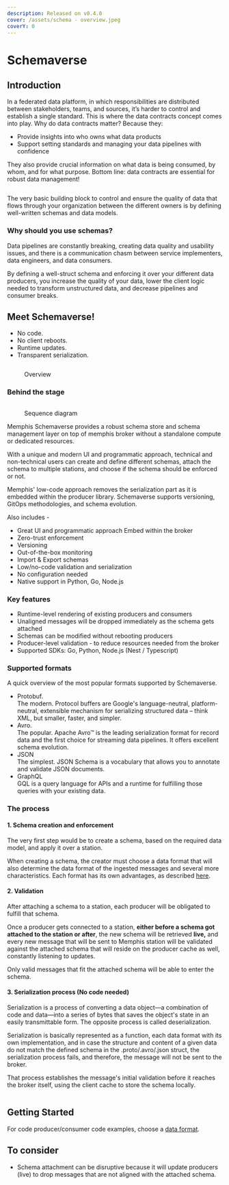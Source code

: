 ```yaml
---
description: Released on v0.4.0
cover: /assets/schema - overview.jpeg
coverY: 0
---
```


# Schemaverse

## Introduction

In a federated data platform, in which responsibilities are distributed between stakeholders, teams, and sources, it’s harder to control and establish a single standard. This is where the data contracts concept comes into play. Why do data contracts matter? Because they:
  
* Provide insights into who owns what data products
* Support setting standards and managing your data pipelines with confidence

 They also provide crucial information on what data is being consumed, by whom, and for what purpose. Bottom line: data contracts are essential for robust data management!

<figure><img src="/assets/schema 1.jpeg" alt=""><figcaption></figcaption></figure>

The very basic building block to control and ensure the quality of data that flows through your organization between the different owners is by defining well-written schemas and data models.

### Why should you use schemas?

Data pipelines are constantly breaking, creating data quality and usability issues, and there is a communication chasm between service implementers, data engineers, and data consumers.

By defining a well-struct schema and enforcing it over your different data producers, you increase the quality of your data, lower the client logic needed to transform unstructured data, and decrease pipelines and consumer breaks.

## Meet Schemaverse!

* No code.
* No client reboots.&#x20;
* Runtime updates.
* Transparent serialization.

<figure><img src="/assets/Schema Management Overview (2).jpg" alt=""><figcaption><p>Overview</p></figcaption></figure>

### Behind the stage

<figure><img src="/assets/schemaverse.jpeg" alt=""><figcaption><p>Sequence diagram</p></figcaption></figure>

Memphis Schemaverse provides a robust schema store and schema management layer on top of memphis broker without a standalone compute or dedicated resources.&#x20;

With a unique and modern UI and programmatic approach, technical and non-technical users can create and define different schemas, attach the schema to multiple stations, and choose if the schema should be enforced or not.&#x20;

Memphis' low-code approach removes the serialization part as it is embedded within the producer library. Schemaverse supports versioning, GitOps methodologies, and schema evolution.

Also includes -&#x20;

* Great UI and programmatic approach Embed within the broker&#x20;
* Zero-trust enforcement&#x20;
* Versioning&#x20;
* Out-of-the-box monitoring&#x20;
* Import & Export schemas
* Low/no-code validation and serialization&#x20;
* No configuration needed
* Native support in Python, Go, Node.js

### Key features

* Runtime-level rendering of existing producers and consumers
* Unaligned messages will be dropped immediately as the schema gets attached
* Schemas can be modified without rebooting producers
* Producer-level validation - to reduce resources needed from the broker
* Supported SDKs: Go, Python, Node.js (Nest / Typescript)

### Supported formats&#x20;

A quick overview of the most popular formats supported by Schemaverse.

* Protobuf. \
  The modern. Protocol buffers are Google's language-neutral, platform-neutral, extensible mechanism for serializing structured data – think XML, but smaller, faster, and simpler.&#x20;
* Avro. \
  The popular. Apache Avro™ is the leading serialization format for record data and the first choice for streaming data pipelines. It offers excellent schema evolution.&#x20;
* JSON \
  The simplest. JSON Schema is a vocabulary that allows you to annotate and validate JSON documents.
* GraphQL\
  GQL is a query language for APIs and a runtime for fulfilling those queries with your existing data.

### The process

#### 1. Schema creation and enforcement

The very first step would be to create a schema, based on the required data model, and apply it over a station.&#x20;

When creating a schema, the creator must choose a data format that will also determine the data format of the ingested messages and several more characteristics. Each format has its own advantages, as described [here](formats/).

#### 2. Validation

After attaching a schema to a station, each producer will be obligated to fulfill that schema.

Once a producer gets connected to a station, **either before a schema got attached to the station or after**, the new schema will be retrieved **live,** and every new message that will be sent to Memphis station will be validated against the attached schema that will reside on the producer cache as well, constantly listening to updates.

Only valid messages that fit the attached schema will be able to enter the schema.

#### 3. Serialization process (No code needed)

Serialization is a process of converting a data object—a combination of code and data—into a series of bytes that saves the object's state in an easily transmittable form. The opposite process is called deserialization.&#x20;

Serialization is basically represented as a function, each data format with its own implementation, and in case the structure and content of a given data do not match the defined schema in the .proto/.avro/.json struct, the serialization process fails, and therefore, the message will not be sent to the broker.&#x20;

That process establishes the message's initial validation before it reaches the broker itself, using the client cache to store the schema locally.

<figure><img src="https://lh5.googleusercontent.com/9ifhev7freLnIYyD_Y3zmrgZAp9-2Bf8eYsSAps0N_77PblO4eG0LGodJY6C6bBmhCxYDRMocztYK3Sge8WMezMMrZFyODEBOw5YZ2xmB7xqqrkhJcds-f67XqHSXNTydr3PpcI2e09yze32L4h0_kg3CcZAxPepTFtJJ_oStF-myZdomFjy2t7XVxZf" alt=""><figcaption></figcaption></figure>

## Getting Started

For code producer/consumer code examples, choose a [data format](formats/).

## To consider

* Schema attachment can be disruptive because it will update producers (live) to drop messages that are not aligned with the attached schema.
